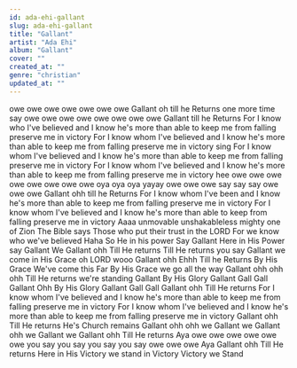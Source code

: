 ```yaml
---
id: ada-ehi-gallant
slug: ada-ehi-gallant
title: "Gallant"
artist: "Ada Ehi"
album: "Gallant"
cover: ""
created_at: ""
genre: "christian"
updated_at: ""
---
```


owe owe owe owe owe owe owe Gallant oh till he Returns  one more time say owe owe owe owe owe owe owe owe Gallant till he Returns For I know who I've believed and  I know he's more than able to keep me from falling preserve me in victory For I know whom I've believed and I know he's more than able to keep me from falling preserve me in victory sing For I know whom I've believed and I know he's more than able to keep me from falling preserve me in victory For I know whom I've believed and I know he's more than able to keep me from falling preserve me in victory hee owe owe owe owe owe owe owe owe oya oya oya yayay owe owe owe say say say owe owe owe Gallant ohh till he Returns For I know whom I've been and I know he's more than able to keep me from falling preserve me in victory For I know whom I've believed and I know he's more than able to keep from falling preserve me in victory Aaaa unmovable unshakableless mighty one of Zion The Bible says Those who put their trust in the LORD For we know who we've believed Haha  So He in his power Say Gallant Here in His Power say Gallant We Gallant ohh Till He returns Till He returns you say Gallant we come in His Grace oh LORD wooo Gallant ohh Ehhh Till he Returns By His Grace We've come this Far By His Grace we go all the way Gallant ohh ohh ohh Till He returns we're standing Gallant By His Glory Gallant Gall Gall Gallant Ohh By His Glory Gallant Gall Gall Gallant ohh Till He returns For I know whom I've believed and I know he's more than able to keep me from falling preserve me in victory For I know whom I've believed and I know he's more than able to keep me from falling preserve me in victory Gallant ohh Till He returns He's Church remains Gallant ohh ohh we Gallant we Gallant ohh we Gallant we Gallant ohh Till He returns Aya owe owe owe owe owe owe you say you say you say you say owe owe owe Aya Gallant ohh Till He returns Here in His Victory we stand in Victory Victory we Stand